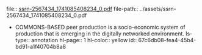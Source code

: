 file:: [ssrn-2567434_1741085408234_0.pdf](../assets/ssrn-2567434_1741085408234_0.pdf)
file-path:: ../assets/ssrn-2567434_1741085408234_0.pdf

- COMMONS-BASED peer production is a socio-economic system of production that is emerging in the digitally networked environment.
  ls-type:: annotation
  hl-page:: 1
  hl-color:: yellow
  id:: 67c6db08-fea4-45b4-bd91-a1f40704b8a8